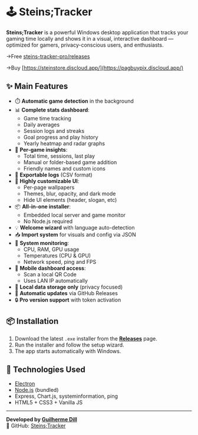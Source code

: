 # 🕹️ Steins;Tracker

**Steins;Tracker** is a powerful Windows desktop application that tracks your gaming time locally and shows it in a visual, interactive dashboard — optimized for gamers, privacy-conscious users, and enthusiasts.

->Free [steins-tracker-pro/releases](https://github.com/guilhermealceu/steins-tracker-pro/releases)

->Buy [https://steinstore.discloud.app/](https://pagbuypix.discloud.app/)

## ✨ Main Features

- ⏱️ **Automatic game detection** in the background
- 📊 **Complete stats dashboard**:
  - Game time tracking
  - Daily averages
  - Session logs and streaks
  - Goal progress and play history
  - Yearly heatmap and radar graphs
- 🧠 **Per-game insights**:
  - Total time, sessions, last play
  - Manual or folder-based game addition
  - Friendly names and custom icons
- 📁 **Exportable logs** (CSV format)
- 🎨 **Highly customizable UI**:
  - Per-page wallpapers
  - Themes, blur, opacity, and dark mode
  - Hide UI elements (header, slogan, etc)
- 📦 **All-in-one installer**:
  - Embedded local server and game monitor
  - No Node.js required
- 💡 **Welcome wizard** with language auto-detection
- 📥 **Import system** for visuals and config via JSON
- 🔧 **System monitoring**:
  - CPU, RAM, GPU usage
  - Temperatures (CPU & GPU)
  - Network speed, ping and FPS
- 📱 **Mobile dashboard access**:
  - Scan a local QR Code
  - Uses LAN IP automatically
- 💾 **Local data storage only** (privacy focused)
- 🚀 **Automatic updates** via GitHub Releases
- 🔒 **Pro version support** with token activation

## 📦 Installation

1. Download the latest `.exe` installer from the **[Releases](https://github.com/guilhermealceu/steins-tracker-pro/releases)** page.
2. Run the installer and follow the setup wizard.
3. The app starts automatically with Windows.

## 🔧 Technologies Used

- [Electron](https://www.electronjs.org/)
- [Node.js](https://nodejs.org/) (bundled)
- Express, Chart.js, systeminformation, ping
- HTML5 + CSS3 + Vanilla JS

---

**Developed by [Guilherme Dill](https://github.com/guilhermealceu)**  
🔗 GitHub: [Steins;Tracker](https://github.com/guilhermealceu/Steins-Tracker)
